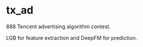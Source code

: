 # tx_ad
888
Tencent advertising algorithm contest.

LGB for feature extraction and DeepFM for prediction.
